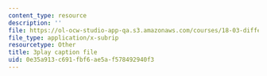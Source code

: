 ```yaml
---
content_type: resource
description: ''
file: https://ol-ocw-studio-app-qa.s3.amazonaws.com/courses/18-03-differential-equations-spring-2010/0e35a913c691fbf6ae5af578492940f3_3ejfkMHr_DE.srt
file_type: application/x-subrip
resourcetype: Other
title: 3play caption file
uid: 0e35a913-c691-fbf6-ae5a-f578492940f3
---
```

